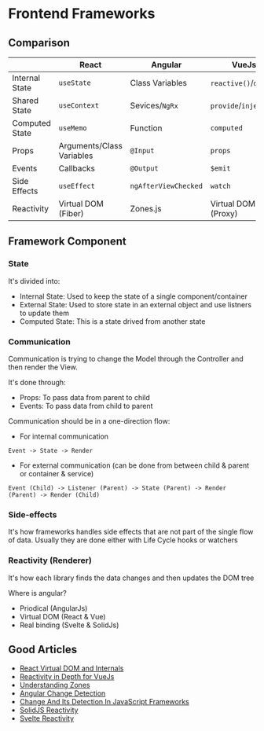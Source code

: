 # Frontend Frameworks

## Comparison

<div style="white-space: nowrap">

|                | React                     | Angular              | VueJs                 | AngularJs       | SolidJs        | Svelte                     |
| -------------- | ------------------------- | -------------------- | --------------------- | --------------- | -------------- | -------------------------- |
| Internal State | `useState`                | Class Variables      | `reactive()`/`data()` | `$state`        | `createSignal` | Variables                  |
| Shared State   | `useContext`              | Sevices/`NgRx`       | `provide`/`inject`    | Services        | `useContext`   | `setContenxt`/`getContext` |
| Computed State | `useMemo`                 | Function             | `computed`            | Functions       | `createMemo`   | `$:`                       |
| Props          | Arguments/Class Variables | `@Input`             | `props`               | Class Variables | Arguments      | `export`                   |
| Events         | Callbacks                 | `@Output`            | `$emit`               | Callbacks       | Callbacks      | `dispatch`                 |
| Side Effects   | `useEffect`               | `ngAfterViewChecked` | `watch`               | `$watch`        | `createEffect` | `afterUpdate`              |
| Reactivity     | Virtual DOM (Fiber)       | Zones.js             | Virtual DOM (Proxy)   | $digest Cycle   | Direct (N/A)   | Direct (N/A)               |

</div>

## Framework Component

### State

It's divided into:

- Internal State: Used to keep the state of a single component/container
- External State: Used to store state in an external object and use listners to update them
- Computed State: This is a state drived from another state

### Communication

Communication is trying to change the Model through the Controller and then render the View.

It's done through:

- Props: To pass data from parent to child
- Events: To pass data from child to parent

Communication should be in a one-direction flow:

- For internal communication

```
Event -> State -> Render
```

- For external communication (can be done from between child & parent or container & service)

```
Event (Child) -> Listener (Parent) -> State (Parent) -> Render (Parent) -> Render (Child)
```

### Side-effects

It's how frameworks handles side effects that are not part of the single flow of data. Usually they are done either with Life Cycle hooks or watchers

### Reactivity (Renderer)

It's how each library finds the data changes and then updates the DOM tree

Where is angular?

- Priodical (AngularJs)
- Virtual DOM (React & Vue)
- Real binding (Svelte & SolidJs)

## Good Articles

- [React Virtual DOM and Internals](https://reactjs.org/docs/faq-internals.html#gatsby-focus-wrapper)
- [Reactivity in Depth for VueJs](https://vuejs.org/guide/extras/reactivity-in-depth.html)
- [Understanding Zones](https://blog.thoughtram.io/angular/2016/01/22/understanding-zones.html)
- [Angular Change Detection](https://angular.io/guide/change-detection)
- [Change And Its Detection In JavaScript Frameworks](https://teropa.info/blog/2015/03/02/change-and-its-detection-in-javascript-frameworks.html)
- [SolidJS Reactivity](https://www.solidjs.com/guides/reactivity)
- [Svelte Reactivity](https://svelte.dev/blog/svelte-3-rethinking-reactivity)
